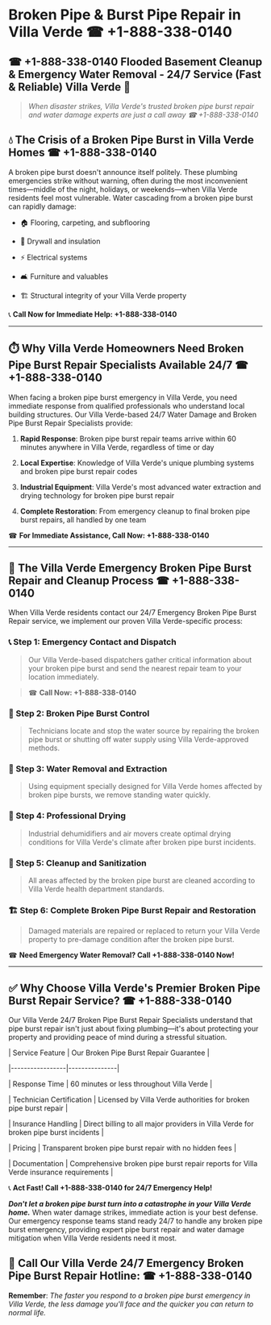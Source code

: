 # Broken Pipe & Burst Pipe Repair in Villa Verde ☎ +1-888-338-0140  
## ☎ +1-888-338-0140 Flooded Basement Cleanup & Emergency Water Removal - 24/7 Service (Fast & Reliable) Villa Verde 🚨  

> *When disaster strikes, Villa Verde's trusted broken pipe burst repair and water damage experts are just a call away ☎ +1-888-338-0140*  

## 💧 The Crisis of a Broken Pipe Burst in Villa Verde Homes ☎ +1-888-338-0140  

A broken pipe burst doesn't announce itself politely. These plumbing emergencies strike without warning, often during the most inconvenient times—middle of the night, holidays, or weekends—when Villa Verde residents feel most vulnerable. Water cascading from a broken pipe burst can rapidly damage:  

* 🏠 Flooring, carpeting, and subflooring  
* 🧱 Drywall and insulation  
* ⚡ Electrical systems  
* 🛋️ Furniture and valuables  
* 🏗️ Structural integrity of your Villa Verde property  

📞 **Call Now for Immediate Help: +1-888-338-0140**  

---  

## ⏱️ Why Villa Verde Homeowners Need Broken Pipe Burst Repair Specialists Available 24/7 ☎ +1-888-338-0140  

When facing a broken pipe burst emergency in Villa Verde, you need immediate response from qualified professionals who understand local building structures. Our Villa Verde-based 24/7 Water Damage and Broken Pipe Burst Repair Specialists provide:  

1. **Rapid Response**: Broken pipe burst repair teams arrive within 60 minutes anywhere in Villa Verde, regardless of time or day  
2. **Local Expertise**: Knowledge of Villa Verde's unique plumbing systems and broken pipe burst repair codes  
3. **Industrial Equipment**: Villa Verde's most advanced water extraction and drying technology for broken pipe burst repair  
4. **Complete Restoration**: From emergency cleanup to final broken pipe burst repairs, all handled by one team  

☎ **For Immediate Assistance, Call Now: +1-888-338-0140**  

---  

## 🔧 The Villa Verde Emergency Broken Pipe Burst Repair and Cleanup Process ☎ +1-888-338-0140  

When Villa Verde residents contact our 24/7 Emergency Broken Pipe Burst Repair service, we implement our proven Villa Verde-specific process:  

### 📞 Step 1: Emergency Contact and Dispatch  
> Our Villa Verde-based dispatchers gather critical information about your broken pipe burst and send the nearest repair team to your location immediately.  
> ☎ **Call Now: +1-888-338-0140**  

### 🚿 Step 2: Broken Pipe Burst Control  
> Technicians locate and stop the water source by repairing the broken pipe burst or shutting off water supply using Villa Verde-approved methods.  

### 🌊 Step 3: Water Removal and Extraction  
> Using equipment specially designed for Villa Verde homes affected by broken pipe bursts, we remove standing water quickly.  

### 💨 Step 4: Professional Drying  
> Industrial dehumidifiers and air movers create optimal drying conditions for Villa Verde's climate after broken pipe burst incidents.  

### 🧼 Step 5: Cleanup and Sanitization  
> All areas affected by the broken pipe burst are cleaned according to Villa Verde health department standards.  

### 🏗️ Step 6: Complete Broken Pipe Burst Repair and Restoration  
> Damaged materials are repaired or replaced to return your Villa Verde property to pre-damage condition after the broken pipe burst.  

☎ **Need Emergency Water Removal? Call +1-888-338-0140 Now!**  

---  

## ✅ Why Choose Villa Verde's Premier Broken Pipe Burst Repair Service? ☎ +1-888-338-0140  

Our Villa Verde 24/7 Broken Pipe Burst Repair Specialists understand that pipe burst repair isn't just about fixing plumbing—it's about protecting your property and providing peace of mind during a stressful situation.  

| Service Feature | Our Broken Pipe Burst Repair Guarantee |  
|-----------------|---------------|  
| Response Time | 60 minutes or less throughout Villa Verde |  
| Technician Certification | Licensed by Villa Verde authorities for broken pipe burst repair |  
| Insurance Handling | Direct billing to all major providers in Villa Verde for broken pipe burst incidents |  
| Pricing | Transparent broken pipe burst repair with no hidden fees |  
| Documentation | Comprehensive broken pipe burst repair reports for Villa Verde insurance requirements |  

📞 **Act Fast! Call +1-888-338-0140 for 24/7 Emergency Help!**  

***Don't let a broken pipe burst turn into a catastrophe in your Villa Verde home.*** When water damage strikes, immediate action is your best defense. Our emergency response teams stand ready 24/7 to handle any broken pipe burst emergency, providing expert pipe burst repair and water damage mitigation when Villa Verde residents need it most.  

## 📱 Call Our Villa Verde 24/7 Emergency Broken Pipe Burst Repair Hotline: ☎ +1-888-338-0140  

**Remember**: *The faster you respond to a broken pipe burst emergency in Villa Verde, the less damage you'll face and the quicker you can return to normal life.*